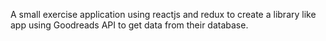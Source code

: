 A small exercise application using reactjs and redux to create a library like app using Goodreads API to get data from their database.
